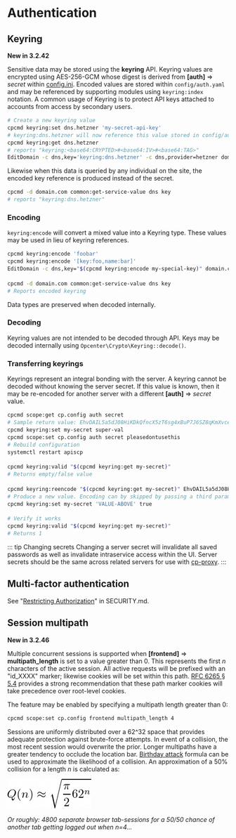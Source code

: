 # Authentication

## Keyring
**New in 3.2.42**

Sensitive data may be stored using the **keyring** API. Keyring values are encrypted using AES-256-GCM whose digest is derived from **[auth]** => *secret* within [config.ini](Customizing/#apiscp-configuration). Encoded values are stored within `config/auth.yaml` and may be referenced by supporting modules using `keyring:index` notation. A common usage of Keyring is to protect API keys attached to accounts from access by secondary users.
```bash
# Create a new keyring value
cpcmd keyring:set dns.hetzner 'my-secret-api-key'
# keyring:dns.hetzner will now reference this value stored in config/auth.yaml
cpcmd keyring:get dns.hetzner
# reports "keyring:<base64:CRYPTED>#<base64:IV>#<base64:TAG>"
EditDomain -c dns,key='keyring:dns.hetzner' -c dns,provider=hetzner domain.com
```

Likewise when this data is queried by any individual on the site, the encoded key reference is produced instead of the secret.

```bash
cpcmd -d domain.com common:get-service-value dns key
# reports "keyring:dns.hetzner"
```

### Encoding

`keyring:encode` will convert a mixed value into a Keyring type. These values may be used in lieu of keyring references.

```bash
cpcmd keyring:encode 'foobar'
cpcmd keyring:encode '[key:foo,name:bar]'
EditDomain -c dns,key="$(cpcmd keyring:encode my-special-key)" domain.com

cpcmd -d domain.com common:get-service-value dns key
# Reports encoded keyring
```

Data types are preserved when decoded internally.

### Decoding

Keyring values are not intended to be decoded through API. Keys may be decoded internally using `Opcenter\Crypto\Keyring::decode()`.


### Transferring keyrings

Keyrings represent an integral bonding with the server. A keyring cannot be decoded without knowing the server secret. If this value is known, then it may be re-encoded for another server with a different **[auth]** => *secret* value.

```bash
cpcmd scope:get cp.config auth secret
# Sample return value: EhvDAIL5a5dJ08HiKDkQfncX5zT6sg4xBuP7J6SZ8qKmXvce
cpcmd keyring:set my-secret super-val
cpcmd scope:set cp.config auth secret pleasedontusethis
# Rebuild configuration
systemctl restart apiscp

cpcmd keyring:valid "$(cpcmd keyring:get my-secret)"
# Returns empty/false value

cpcmd keyring:reencode "$(cpcmd keyring:get my-secret)" EhvDAIL5a5dJ08HiKDkQfncX5zT6sg4xBuP7J6SZ8qKmXvce
# Produce a new value. Encoding can by skipped by passing a third parameter, $raw
cpcmd keyring:set my-secret 'VALUE-ABOVE' true

# Verify it works
cpcmd keyring:valid "$(cpcmd keyring:get my-secret)"
# Returns 1
```
::: tip Changing secrets
Changing a server secret will invalidate all saved passwords as well as invalidate intraservice access within the UI. Server secrets should be the same across related servers for use with [cp-proxy](Panel%20proxy.md).
:::

## Multi-factor authentication

See "[Restricting Authorization](../SECURITY.md#Restricting%20authorization)" in SECURITY.md.


## Session multipath

**New in 3.2.46**

Multiple concurrent sessions is supported when **[frontend]** => **multipath_length** is set to a value greater than 0. This represents the first *n* characters of the active session. All active requests will be prefixed with an "id_XXXX" marker; likewise cookies will be set within this path. [RFC 6265 § 5.4](https://datatracker.ietf.org/doc/html/rfc6265#section-5.4) provides a strong recommendation that these path marker cookies will take precedence over root-level cookies. 

The feature may be enabled by specifying a multipath length greater than 0:

```bash
cpcmd scope:set cp.config frontend multipath_length 4
```

Sessions are uniformly distributed over a 62^32 space that provides adequate protection against brute-force attempts. In event of a collision, the most recent session would overwrite the prior. Longer multipaths have a greater tendency to occlude the location bar. [Birthday attack](https://en.wikipedia.org/wiki/Birthday_attack) formula can be used to approximate the likelihood of a collision.  An approximation of a 50% collision for a length *n* is calculated as:

![multipath collision probability](./images/multipath-collision.png)

*Or roughly: 4800 separate browser tab-sessions for a 50/50 chance of another tab getting logged out when n=4...*

